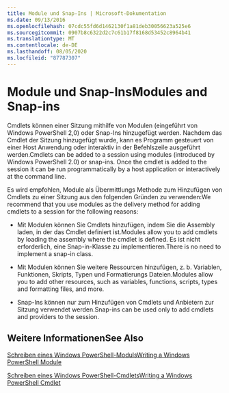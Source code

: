 ```yaml
---
title: Module und Snap-Ins | Microsoft-Dokumentation
ms.date: 09/13/2016
ms.openlocfilehash: 07cdc55fd6d1462130f1a81deb30056623a525e6
ms.sourcegitcommit: 0907b8c6322d2c7c61b17f8168d53452c8964b41
ms.translationtype: MT
ms.contentlocale: de-DE
ms.lasthandoff: 08/05/2020
ms.locfileid: "87787307"
---
```

# <a name="modules-and-snap-ins"></a><span data-ttu-id="bf53b-102">Module und Snap-Ins</span><span class="sxs-lookup"><span data-stu-id="bf53b-102">Modules and Snap-ins</span></span>

<span data-ttu-id="bf53b-103">Cmdlets können einer Sitzung mithilfe von Modulen (eingeführt von Windows PowerShell 2,0) oder Snap-Ins hinzugefügt werden. Nachdem das Cmdlet der Sitzung hinzugefügt wurde, kann es Programm gesteuert von einer Host Anwendung oder interaktiv in der Befehlszeile ausgeführt werden.</span><span class="sxs-lookup"><span data-stu-id="bf53b-103">Cmdlets can be added to a session using modules (introduced by Windows PowerShell 2.0) or snap-ins. Once the cmdlet is added to the session it can be run programmatically by a host application or interactively at the command line.</span></span>

<span data-ttu-id="bf53b-104">Es wird empfohlen, Module als Übermittlungs Methode zum Hinzufügen von Cmdlets zu einer Sitzung aus den folgenden Gründen zu verwenden:</span><span class="sxs-lookup"><span data-stu-id="bf53b-104">We recommend that you use modules as the delivery method for adding cmdlets to a session for the following reasons:</span></span>

- <span data-ttu-id="bf53b-105">Mit Modulen können Sie Cmdlets hinzufügen, indem Sie die Assembly laden, in der das Cmdlet definiert ist.</span><span class="sxs-lookup"><span data-stu-id="bf53b-105">Modules allow you to add cmdlets by loading the assembly where the cmdlet is defined.</span></span> <span data-ttu-id="bf53b-106">Es ist nicht erforderlich, eine Snap-in-Klasse zu implementieren.</span><span class="sxs-lookup"><span data-stu-id="bf53b-106">There is no need to implement a snap-in class.</span></span>

- <span data-ttu-id="bf53b-107">Mit Modulen können Sie weitere Ressourcen hinzufügen, z. b. Variablen, Funktionen, Skripts, Typen und Formatierungs Dateien.</span><span class="sxs-lookup"><span data-stu-id="bf53b-107">Modules allow you to add other resources, such as variables, functions, scripts, types and formatting files, and more.</span></span>

- <span data-ttu-id="bf53b-108">Snap-Ins können nur zum Hinzufügen von Cmdlets und Anbietern zur Sitzung verwendet werden.</span><span class="sxs-lookup"><span data-stu-id="bf53b-108">Snap-ins can be used only to add cmdlets and providers to the session.</span></span>

## <a name="see-also"></a><span data-ttu-id="bf53b-109">Weitere Informationen</span><span class="sxs-lookup"><span data-stu-id="bf53b-109">See Also</span></span>

[<span data-ttu-id="bf53b-110">Schreiben eines Windows PowerShell-Moduls</span><span class="sxs-lookup"><span data-stu-id="bf53b-110">Writing a Windows PowerShell Module</span></span>](writing-a-windows-powershell-module.md)

[<span data-ttu-id="bf53b-111">Schreiben eines Windows PowerShell-Cmdlets</span><span class="sxs-lookup"><span data-stu-id="bf53b-111">Writing a Windows PowerShell Cmdlet</span></span>](../cmdlet/cmdlet-overview.md)
